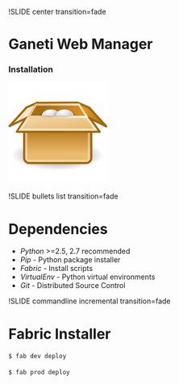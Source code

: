 !SLIDE center transition=fade

# Ganeti Web Manager
### Installation

![package](package.png)

!SLIDE bullets list transition=fade

# Dependencies
* *Python* >=2.5, 2.7 recommended
* *Pip* - Python package installer
* *Fabric* - Install scripts
* *VirtualEnv* - Python virtual environments
* *Git* - Distributed Source Control


!SLIDE commandline incremental transition=fade

# Fabric Installer

    $ fab dev deploy

    $ fab prod deploy
